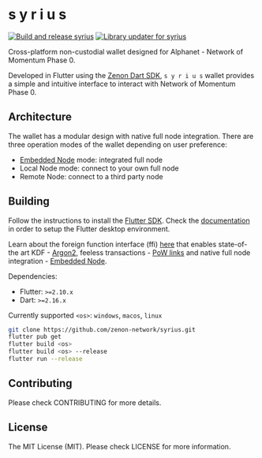 # s y r i u s

[![Build and release syrius](https://github.com/hypercore-one/syrius/actions/workflows/syrius_builder.yml/badge.svg?branch=develop)](https://github.com/hypercore-one/syrius/actions/workflows/syrius_builder.yml) [![Library updater for syrius](https://github.com/hypercore-one/syrius/actions/workflows/syrius_lib_updater.yml/badge.svg?branch=develop)](https://github.com/hypercore-one/syrius/actions/workflows/syrius_lib_updater.yml)

Cross-platform non-custodial wallet designed for Alphanet - Network of Momentum Phase 0.

Developed in Flutter using the [Zenon Dart SDK](https://github.com/zenon-network/znn_sdk_dart), `s y r i u s` wallet provides a simple and intuitive interface to interact with Network of Momentum Phase 0.

## Architecture

The wallet has a modular design with native full node integration. There are three operation modes of the wallet depending on user preference:

- [Embedded Node](https://github.com/zenon-network/go-zenon) mode: integrated full node
- Local Node mode: connect to your own full node
- Remote Node: connect to a third party node

## Building

Follow the instructions to install the [Flutter SDK](https://docs.flutter.dev/get-started/install). Check the [documentation](https://docs.flutter.dev/desktop) in order to setup the Flutter desktop environment.

Learn about the foreign function interface (ffi) [here](https://docs.flutter.dev/development/platform-integration/c-interop) that enables state-of-the art KDF - [Argon2](https://github.com/zenon-network/argon2_ffi), feeless transactions - [PoW links](https://github.com/zenon-network/znn-pow-links-cpp) and native full node integration - [Embedded Node](https://github.com/zenon-network/go-zenon).

Dependencies:

- Flutter: `>=2.10.x`
- Dart: `>=2.16.x`

Currently supported `<os>`: `windows`, `macos`, `linux`

```bash
git clone https://github.com/zenon-network/syrius.git
flutter pub get
flutter build <os>
flutter build <os> --release
flutter run --release
```

## Contributing

Please check CONTRIBUTING for more details.

## License

The MIT License (MIT). Please check LICENSE for more information.
